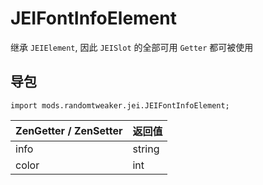 # JEIFontInfoElement

继承 `JEIElement`, 因此 `JEISlot` 的全部可用 `Getter` 都可被使用

## 导包

```zenscript
import mods.randomtweaker.jei.JEIFontInfoElement;
```

| ZenGetter / ZenSetter | 返回值 |
| :-------- | :----- |
| info      | string |
| color     | int    |
